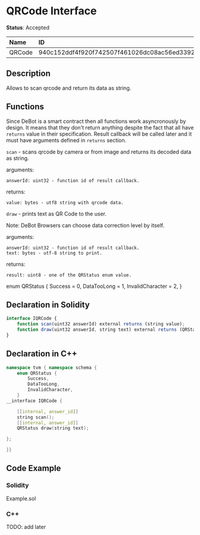 # QRCode Interface

**Status**: Accepted

| Name         | ID                                                                |
| :--------    | :---------------------------------------------------------------- |
| QRCode       | 940c152ddf4f920f742507f461026dc08ac56ed3392944d6d3863a409570056b  |


## Description

Allows to scan qrcode and return its data as string.

## Functions

Since DeBot is a smart contract then all functions work asyncronously by design. It means that they don't return anything despite the fact that all have `returns` value in their specification. Result callback will be called later and it must have arguments defined in `returns` section.

`scan` - scans qrcode by camera or from image and returns its decoded data as string.

arguments:

	answerId: uint32 - function id of result callback.

returns:

	value: bytes - utf8 string with qrcode data.

`draw` - prints text as QR Code to the user.

Note: DeBot Browsers can choose data correction level by itself.

arguments:

	answerId: uint32 - function id of result callback.
    text: bytes - utf-8 string to print.

returns:

	result: uint8 - one of the QRStatus enum value.

enum QRStatus {
    Success = 0,
    DataTooLong = 1,
    InvalidCharacter = 2,
}

## Declaration in Solidity

```jsx
interface IQRCode {
	function scan(uint32 answerId) external returns (string value);
    function draw(uint32 answerId, string text) external returns (QRStatus result);
}
```

## Declaration in C++

```cpp
namespace tvm { namespace schema {
    enum QRStatus {
        Success,
        DataTooLong,
        InvalidCharacter,
    }
__interface IQRCode {

	[[internal, answer_id]]
	string scan();
    [[internal, answer_id]]
    QRStatus draw(string text);

};

}}
```

## Code Example

### Solidity

Example.sol

### C++

TODO: add later